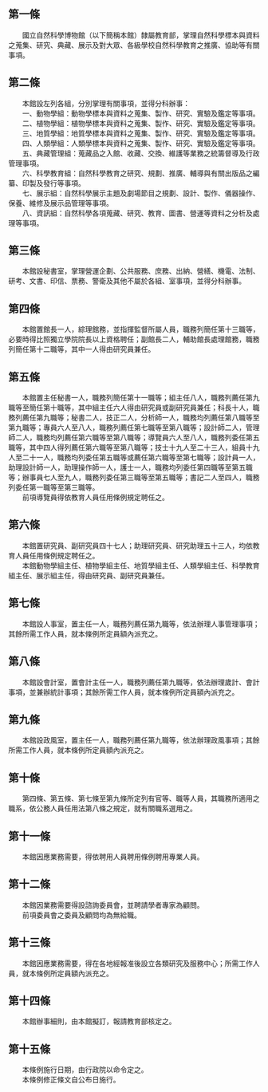 第一條 
-------
　　國立自然科學博物館（以下簡稱本館）隸屬教育部，掌理自然科學標本與資料之蒐集、研究、典藏、展示及對大眾、各級學校自然科學教育之推廣、協助等有關事項。  


第二條 
-------
　　本館設左列各組，分別掌理有關事項，並得分科辦事：  
　　一、動物學組：動物學標本與資料之蒐集、製作、研究、實驗及鑑定等事項。  
　　二、植物學組：植物學標本與資料之蒐集、製作、研究、實驗及鑑定等事項。  
　　三、地質學組：地質學標本與資料之蒐集、製作、研究、實驗及鑑定等事項。  
　　四、人類學組：人類學標本與資料之蒐集、製作、研究、實驗及鑑定等事項。  
　　五、典藏管理組：蒐藏品之入館、收藏、交換、維護等業務之統籌督導及行政管理事項。  
　　六、科學教育組：自然科學教育之研究、規劃、推廣、輔導與有關出版品之編纂、印製及發行等事項。  
　　七、展示組：自然科學展示主題及劇場節目之規劃、設計、製作、儀器操作、保養、維修及展示品管理等事項。  
　　八、資訊組：自然科學各項蒐藏、研究、教育、圖書、營運等資料之分析及處理等事項。  


第三條 
-------
　　本館設秘書室，掌理營運企劃、公共服務、庶務、出納、營繕、機電、法制、研考、文書、印信、票務、警衛及其他不屬於各組、室事項，並得分科辦事。  


第四條 
-------
　　本館置館長一人，綜理館務，並指揮監督所屬人員，職務列簡任第十三職等，必要時得比照獨立學院院長以上資格聘任；副館長二人，輔助館長處理館務，職務列簡任第十二職等，其中一人得由研究員兼任。  


第五條 
-------
　　本館置主任秘書一人，職務列簡任第十一職等；組主任八人，職務列薦任第九職等至簡任第十職等，其中組主任六人得由研究員或副研究員兼任；科長十人，職務列薦任第九職等；秘書二人，技正二人，分析師一人，職務均列薦任第八職等至第九職等；專員六人至八人，職務列薦任第七職等至第八職等；設計師二人，管理師二人，職務均列薦任第六職等至第八職等；導覽員六人至八人，職務列委任第五職等，其中四人得列薦任第六職等至第八職等；技士十九人至二十三人，組員十九人至二十一人，職務均列委任第五職等或薦任第六職等至第七職等；設計員一人，助理設計師一人，助理操作師一人，護士一人，職務均列委任第四職等至第五職等；辦事員七人至九人，職務列委任第三職等至第五職等；書記二人至四人，職務列委任第一職等至第三職等。  
　　前項導覽員得依教育人員任用條例規定聘任之。  


第六條 
-------
　　本館置研究員、副研究員四十七人；助理研究員、研究助理五十三人，均依教育人員任用條例規定聘任之。  
　　本館動物學組主任、植物學組主任、地質學組主任、人類學組主任、科學教育組主任、展示組主任，得由研究員、副研究員兼任。  


第七條 
-------
　　本館設人事室，置主任一人，職務列薦任第九職等，依法辦理人事管理事項；其餘所需工作人員，就本條例所定員額內派充之。  


第八條 
-------
　　本館設會計室，置會計主任一人，職務列薦任第九職等，依法辦理歲計、會計事項，並兼辦統計事項；其餘所需工作人員，就本條例所定員額內派充之。  


第九條 
-------
　　本館設政風室，置主任一人，職務列薦任第九職等，依法辦理政風事項；其餘所需工作人員，就本條例所定員額內派充之。  


第十條 
-------
　　第四條、第五條、第七條至第九條所定列有官等、職等人員，其職務所適用之職系，依公務人員任用法第八條之規定，就有關職系選用之。  


第十一條 
---------
　　本館因應業務需要，得依聘用人員聘用條例聘用專業人員。  


第十二條 
---------
　　本館因業務需要得設諮詢委員會，並聘請學者專家為顧問。  
　　前項委員會之委員及顧問均為無給職。  


第十三條 
---------
　　本館因應業務需要，得在各地經報准後設立各類研究及服務中心；所需工作人員，就本條例所定員額內派充之。  


第十四條 
---------
　　本館辦事細則，由本館擬訂，報請教育部核定之。  


第十五條 
---------
　　本條例施行日期，由行政院以命令定之。  
　　本條例修正條文自公布日施行。